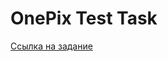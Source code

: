 # OnePix Test Task
[Ссылка на задание](https://docs.google.com/document/d/1iblFOs92q45ffXnLGpaeeGWG_Doj7GNJDJTEOWcZ72k/edit)
